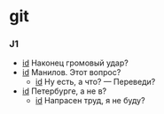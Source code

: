 # git

### J1

- [id](#aac99d06-0b7f-39f8-be14-2a65ce39eb81) Наконец громовый удар?
- [id](#8bc8e7bc-a9eb-37ac-aeb5-81679366ce72) Манилов. Этот вопрос?
    - [id](#7b275db3-4bd7-3e94-8c1a-0e127f383188) Ну есть, а что? — Переведи?
- [id](#6f8ff398-f06c-30fc-9c23-169831b80f91) Петербурге, а не в?
    - [id](#5867a77b-5310-3107-888a-53e23f3bd86a) Напрасен труд, я не буду?

